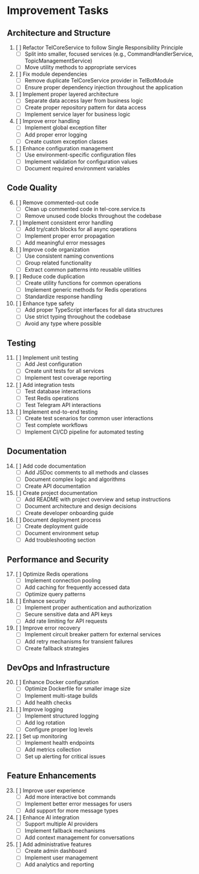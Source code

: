 # Improvement Tasks

## Architecture and Structure

1. [ ] Refactor TelCoreService to follow Single Responsibility Principle
   - [ ] Split into smaller, focused services (e.g., CommandHandlerService, TopicManagementService)
   - [ ] Move utility methods to appropriate services

2. [ ] Fix module dependencies
   - [ ] Remove duplicate TelCoreService provider in TelBotModule
   - [ ] Ensure proper dependency injection throughout the application

3. [ ] Implement proper layered architecture
   - [ ] Separate data access layer from business logic
   - [ ] Create proper repository pattern for data access
   - [ ] Implement service layer for business logic

4. [ ] Improve error handling
   - [ ] Implement global exception filter
   - [ ] Add proper error logging
   - [ ] Create custom exception classes

5. [ ] Enhance configuration management
   - [ ] Use environment-specific configuration files
   - [ ] Implement validation for configuration values
   - [ ] Document required environment variables

## Code Quality

6. [ ] Remove commented-out code
   - [ ] Clean up commented code in tel-core.service.ts
   - [ ] Remove unused code blocks throughout the codebase

7. [ ] Implement consistent error handling
   - [ ] Add try/catch blocks for all async operations
   - [ ] Implement proper error propagation
   - [ ] Add meaningful error messages

8. [ ] Improve code organization
   - [ ] Use consistent naming conventions
   - [ ] Group related functionality
   - [ ] Extract common patterns into reusable utilities

9. [ ] Reduce code duplication
   - [ ] Create utility functions for common operations
   - [ ] Implement generic methods for Redis operations
   - [ ] Standardize response handling

10. [ ] Enhance type safety
    - [ ] Add proper TypeScript interfaces for all data structures
    - [ ] Use strict typing throughout the codebase
    - [ ] Avoid any type where possible

## Testing

11. [ ] Implement unit testing
    - [ ] Add Jest configuration
    - [ ] Create unit tests for all services
    - [ ] Implement test coverage reporting

12. [ ] Add integration tests
    - [ ] Test database interactions
    - [ ] Test Redis operations
    - [ ] Test Telegram API interactions

13. [ ] Implement end-to-end testing
    - [ ] Create test scenarios for common user interactions
    - [ ] Test complete workflows
    - [ ] Implement CI/CD pipeline for automated testing

## Documentation

14. [ ] Add code documentation
    - [ ] Add JSDoc comments to all methods and classes
    - [ ] Document complex logic and algorithms
    - [ ] Create API documentation

15. [ ] Create project documentation
    - [ ] Add README with project overview and setup instructions
    - [ ] Document architecture and design decisions
    - [ ] Create developer onboarding guide

16. [ ] Document deployment process
    - [ ] Create deployment guide
    - [ ] Document environment setup
    - [ ] Add troubleshooting section

## Performance and Security

17. [ ] Optimize Redis operations
    - [ ] Implement connection pooling
    - [ ] Add caching for frequently accessed data
    - [ ] Optimize query patterns

18. [ ] Enhance security
    - [ ] Implement proper authentication and authorization
    - [ ] Secure sensitive data and API keys
    - [ ] Add rate limiting for API requests

19. [ ] Improve error recovery
    - [ ] Implement circuit breaker pattern for external services
    - [ ] Add retry mechanisms for transient failures
    - [ ] Create fallback strategies

## DevOps and Infrastructure

20. [ ] Enhance Docker configuration
    - [ ] Optimize Dockerfile for smaller image size
    - [ ] Implement multi-stage builds
    - [ ] Add health checks

21. [ ] Improve logging
    - [ ] Implement structured logging
    - [ ] Add log rotation
    - [ ] Configure proper log levels

22. [ ] Set up monitoring
    - [ ] Implement health endpoints
    - [ ] Add metrics collection
    - [ ] Set up alerting for critical issues

## Feature Enhancements

23. [ ] Improve user experience
    - [ ] Add more interactive bot commands
    - [ ] Implement better error messages for users
    - [ ] Add support for more message types

24. [ ] Enhance AI integration
    - [ ] Support multiple AI providers
    - [ ] Implement fallback mechanisms
    - [ ] Add context management for conversations

25. [ ] Add administrative features
    - [ ] Create admin dashboard
    - [ ] Implement user management
    - [ ] Add analytics and reporting